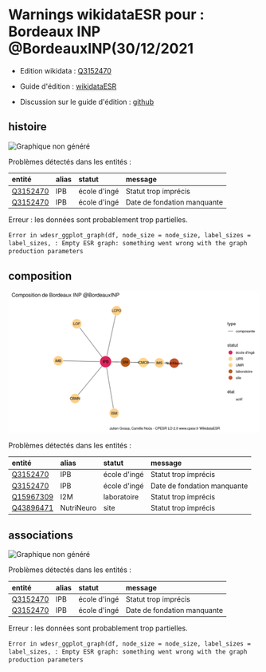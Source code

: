 Warnings wikidataESR pour : Bordeaux INP @BordeauxINP(30/12/2021
================

- Edition wikidata : [Q3152470](https://www.wikidata.org/wiki/Q3152470)
- Guide d'édition : [wikidataESR](https://github.com/cpesr/wikidataESR/)

- Discussion sur le guide d'édition : [github](https://github.com/cpesr/wikidataESR/issues)



## histoire 

![Graphique non généré](Q3152470-histoire.png) 

Problèmes détectés dans les entités :

|entité                                             |alias |statut       |message                     |
|:--------------------------------------------------|:-----|:------------|:---------------------------|
|[Q3152470](https://www.wikidata.org/wiki/Q3152470) |IPB   |école d'ingé |Statut trop imprécis        |
|[Q3152470](https://www.wikidata.org/wiki/Q3152470) |IPB   |école d'ingé |Date de fondation manquante |

 


Erreur : les données sont probablement trop partielles.
```
Error in wdesr_ggplot_graph(df, node_size = node_size, label_sizes = label_sizes, : Empty ESR graph: something went wrong with the graph production parameters

``` 



## composition 

![Graphique non généré](Q3152470-composition.png) 

Problèmes détectés dans les entités :

|entité                                               |alias      |statut       |message                     |
|:----------------------------------------------------|:----------|:------------|:---------------------------|
|[Q3152470](https://www.wikidata.org/wiki/Q3152470)   |IPB        |école d'ingé |Statut trop imprécis        |
|[Q3152470](https://www.wikidata.org/wiki/Q3152470)   |IPB        |école d'ingé |Date de fondation manquante |
|[Q15967309](https://www.wikidata.org/wiki/Q15967309) |I2M        |laboratoire  |Statut trop imprécis        |
|[Q43896471](https://www.wikidata.org/wiki/Q43896471) |NutriNeuro |site         |Statut trop imprécis        |

 



## associations 

![Graphique non généré](Q3152470-associations.png) 

Problèmes détectés dans les entités :

|entité                                             |alias |statut       |message                     |
|:--------------------------------------------------|:-----|:------------|:---------------------------|
|[Q3152470](https://www.wikidata.org/wiki/Q3152470) |IPB   |école d'ingé |Statut trop imprécis        |
|[Q3152470](https://www.wikidata.org/wiki/Q3152470) |IPB   |école d'ingé |Date de fondation manquante |

 


Erreur : les données sont probablement trop partielles.
```
Error in wdesr_ggplot_graph(df, node_size = node_size, label_sizes = label_sizes, : Empty ESR graph: something went wrong with the graph production parameters

``` 

